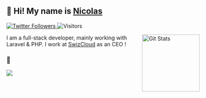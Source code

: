 ## 🥷 Hi! My name is [Nicolas](https://twitter.com/baud_nicolas)

<p>
  <a href="https://twitter.com/baud_nicolas">
    <img alt="Twitter Followers" src="https://img.shields.io/twitter/follow/baud_nicolas?style=for-the-badge&logo=twitter&color=00ACEE">
  </a>
  <img alt="Visitors" src="https://estruyf-github.azurewebsites.net/api/VisitorHit?user=nicolasbaud&repo=github-visitors-badge&countColorcountColor&countColor=blue">
</p>

<a href="https://github.com/bezhanSalleh"><img alt="Git Stats" src="https://github-readme-stats-anuraghazra1.vercel.app/api?username=nicolasbaud&show_icons=true&include_all_commits=true&theme=github_dark" align="right" height="150" /></a>


I am a full-stack developer, mainly working with Laravel & PHP. I work at [SwizCloud](https://swizcloud.fr) as an CEO !

### 🔭
<img src="https://github-readme-stats-anuraghazra1.vercel.app/api/top-langs/?username=nicolasbaud&layout=compact&theme=github_dark" />
